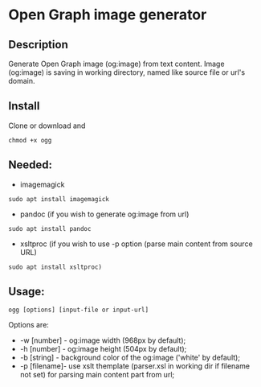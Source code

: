 # Open Graph image generator 

## Description

Generate Open Graph image (og:image) from text content. 
Image (og:image) is saving in working directory, named like source file or url's domain.

## Install

Clone or download and

```shell
chmod +x ogg
```

## Needed:

- imagemagick 
```shell
sudo apt install imagemagick
```

- pandoc (if you wish to generate og:image from url)
```shell
sudo apt install pandoc
```
- xsltproc (if you wish to use -p option (parse main content from source URL)
```shell
sudo apt install xsltproc)
```

## Usage:

```shell
ogg [options] [input-file or input-url]

```

Options are:

- -w [number] - og:image width (968px by default);
- -h [number] - og:image height (504px by default);
- -b [string] - background color of the og:image ('white' by default);
- -p [filename]- use xslt themplate (parser.xsl in working dir if filename not set) for parsing main content part from url;




